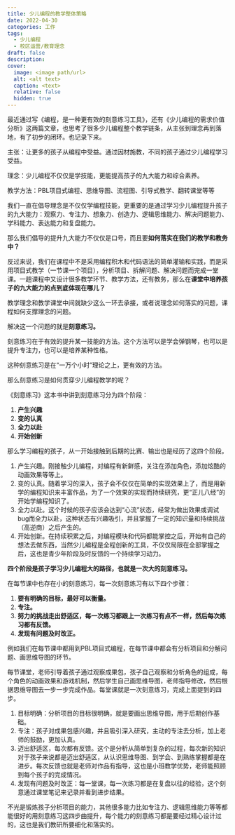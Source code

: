 ```yaml
---
title: 少儿编程的教学整体策略
date: 2022-04-30
categories: 工作
tags:
  - 少儿编程
  - 校区运营/教育理念
draft: false
description: 
cover:
  image: <image path/url>
  alt: <alt text>
  caption: <text>
  relative: false
  hidden: true
---
```

最近通过写《编程，是一种更有效的刻意练习工具》，还有《少儿编程的需求价值分析》这两篇文章，也思考了很多少儿编程整个教学链条，从主张到理念再到落地，有了初步的闭环。也记录下来。

主张：让更多的孩子从编程中受益。通过因材施教，不同的孩子通过少儿编程学习受益。

理念：少儿编程不仅仅是学技能，更能提高孩子的九大能力和综合素养。

教学方法：PBL项目式编程、思维导图、流程图、引导式教学、翻转课堂等等

我们一直在倡导理念是不仅仅学编程技能，更重要的是通过学习少儿编程提升孩子的九大能力：观察力、专注力、想象力、创造力、逻辑思维能力、解决问题能力、学科能力、表达能力和复盘能力。

那么我们倡导的提升九大能力不仅仅是口号，而且要**如何落实在我们的教学和教务中？**

反过来说，我们在课程中不是采用编程积木和代码语法的简单灌输和实践，而是采用项目式教学（一节课一个项目），分析项目、拆解问题、解决问题而完成一堂课。一趟课程中又设计很多教学环节、教学方法，还有教务，那么在**课堂中培养孩子的九大能力的点到底体现在哪儿？**

教学理念和教学课堂中间就缺少这么一环去承接，或者说理念如何落实的问题，课程如何支撑理念的问题。

解决这一个问题的就是**刻意练习。**

刻意练习在于有效的提升某一技能的方法。这个方法可以是学会弹钢琴，也可以是提升专注力，也可以是培养某种性格。

这种刻意练习是在“一万个小时”理论之上，更有效的方法。

那么刻意练习是如何贯穿少儿编程教学的呢？

《刻意练习》这本书中讲到刻意练习分为四个阶段：

1. **产生兴趣**
2. **变的认真**
3. **全力以赴**
4. **开始创新**

那么学习编程的孩子，从一开始接触到后期的比赛、输出也是经历了这四个阶段。

1. 产生兴趣。刚接触少儿编程，对编程有新鲜感，关注在添加角色，添加炫酷的动画效果等等上。
2. 变的认真。随着学习的深入，孩子会不仅仅在简单的实现效果上了，而是用新学的编程知识来丰富作品，为了一个效果的实现而持续研究，更“正儿八经”的开始学编程知识了。
3. 全力以赴。这个时候的孩子应该会达到“心流”状态，经常为做出效果或调试bug而全力以赴，这种状态有兴趣吸引，并且掌握了一定的知识量和持续挑战（高逆商）之后产生的。
4. 开始创新。在持续积累之后，对编程模块和代码都能掌控之后，开始有自己的想法去做东西，当然少儿编程是全程创新的工具，不仅仅局限在全部掌握之后，这也是青少年阶段及时反馈的一个持续学习动力。

**四个阶段是孩子学习少儿编程大的路径，也就是一次大的刻意练习。**

在每节课中也存在小的刻意练习，每一次刻意练习有以下四个步骤：

1. **要有明确的目标，最好可以衡量。**
2. **专注。**
3. **努力的挑战走出舒适区，每一次练习都跟上一次练习有点不一样，然后每次练习都有反馈。**
4. **发现有问题及时改正。**

例如我们在每节课中都用到PBL项目式编程，在每节课中都会有分析项目和分解问题、画思维导图的环节。

每节课堂，老师引导着孩子通过观察成果包，孩子自己观察和分析角色的组成，每个角色的动画效果和游戏机制，然后学生自己画思维导图，老师指导修改，然后根据思维导图去一步一步完成作品。每堂课就是一次刻意练习，完成上面提到的四步。

1. 目标明确：分析项目的目标很明确，就是要画出思维导图，用于后期创作基础。
2. 专注：孩子对成果包感兴趣，并且吸引深入研究，主动的专注去分析，加上老师的鼓励，更加认真。
3. 迈出舒适区，每次都有反馈。这个是分析从简单到复杂的过程，每次新的知识对于孩子来说都是迈出舒适区，从认识思维导图、到学会、到熟练掌握都是在进步。每次反馈也就是老师对作品有指导，这也是小班教学优势，老师能照顾到每个孩子的完成情况。
4. 发现有问题及时改正：每一堂课，每一次练习都是在复盘以往的经验，这个刻意通过课堂笔记来记录并看到进步结果。

不光是锻炼孩子分析项目的能力，其他很多能力比如专注力、逻辑思维能力等等都能很好的用刻意练习这四步曲提升，每个能力的刻意练习都是要经过精心设计过的，这也是我们教研所要细化和落实的。